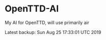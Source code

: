 # OpenTTD-AI
My AI for OpenTTD, will use primarily air

Latest backup: Sun Aug 25 17:33:01 UTC 2019
